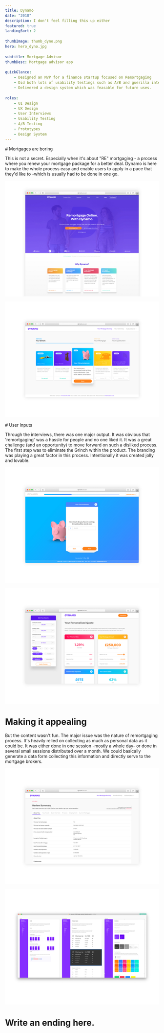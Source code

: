 ```yaml
---
title: Dynamo
date: "2018"
description: I don't feel filling this up either
featured: true
landingSort: 2

thumbImage: thumb_dyno.png
hero: hero_dyno.jpg

subtitle: Mortgage Advisor
thumbDesc: Mortgage advisor app

quickGlance: 
    - Designed an MVP for a finance startup focused on Remortgaging
    - Did both lots of usability testings such as A/B and guerilla interviews
    - Delivered a design system which was feasable for future uses.
    
roles: 
    - UI Design
    - UX Design
    - User Interviews
    - Usability Testing
    - A/B Testing
    - Prototypes
    - Design System
---
```


# Mortgages are boring

This is not a secret. Especially when it's about "RE" mortgaging - a process where you renew your mortgage package for a better deal. Dynamo is here to make the whole process easy and enable users to apply in a pace that they'd like to -which is usually had to be done in one go. 

![](./Dy_01.jpg)

![](./Dy_02.jpg)

# User Inputs

Through the interviews, there was one major output. It was obvious that 'remortgaging' was a hassle for people and no one liked it. It was a great challenge (and an opportunity) to move forward on such a disliked process. The first step was to eliminate the Grinch within the product. The branding was playing a great factor in this process. Intentionally it was created jolly and lovable. 

![](./Dy_03.jpg)

![](./Dy_04.jpg)

# Making it appealing

But the content wasn't fun. The major issue was the nature of remortgaging process. It's heavily relied on collecting as much as personal data as it could be. It was either done in one session -mostly a whole day- or done in several small sessions distributed over a month. We could basically generate a data form collecting this information and directly serve to the mortgage brokers. 

![](./Dy_05.jpg)

![](./Dy_06.jpg)

# Write an ending here.

